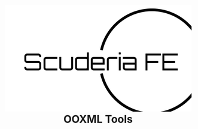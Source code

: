 <h1 style="display: flex; flex-direction: column; justify-content: center; align-items: center; gap: 3px">
  <img src="./.github/assets/logo.svg" />
  <span>OOXML Tools</span>
</h1>
